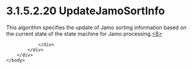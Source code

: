 <html dir="LTR" xmlns:mshelp="http://msdn.microsoft.com/mshelp" xmlns:ddue="http://ddue.schemas.microsoft.com/authoring/2003/5" xmlns:xlink="http://www.w3.org/1999/xlink" xmlns:tool="http://www.microsoft.com/tooltip">
    <head>
        <meta http-equiv="Content-Type" content="text/html; CHARSET=utf-8"></meta>
        <meta name="save" content="history"></meta>
        <title>3.1.5.2.20 UpdateJamoSortInfo</title>
        <xml>
            <mshelp:toctitle title="3.1.5.2.20 UpdateJamoSortInfo"></mshelp:toctitle>
            <mshelp:rltitle title="[MS-UCODEREF]: UpdateJamoSortInfo"></mshelp:rltitle>
            <mshelp:keyword index="A" term="83bde033-b22b-4c28-babe-c729774b85e7"></mshelp:keyword>
            <mshelp:attr name="DCSext.ContentType" value="open specification"></mshelp:attr>
            <mshelp:attr name="AssetID" value="83bde033-b22b-4c28-babe-c729774b85e7"></mshelp:attr>
            <mshelp:attr name="TopicType" value="kbRef"></mshelp:attr>
            <mshelp:attr name="DCSext.Title" value="[MS-UCODEREF]: UpdateJamoSortInfo" />
        </xml>
    </head>
    <body>
        <div id="header">
            <h1 class="heading">3.1.5.2.20 UpdateJamoSortInfo</h1>
        </div>
        <div id="mainSection">
            <div id="mainBody">
                <div id="allHistory" class="saveHistory"></div>
                <div id="sectionSection0" class="section" name="collapseableSection">
                    

<p>This algorithm specifies the update of Jamo sorting
information based on the current state of the state machine for Jamo
processing.<a id="Appendix_A_Target_8"></a><a href="a6d86942-eaf6-44c6-8afd-1603b3f4f0aa.md#Appendix_A_8" aria-label="Product behavior note 8">&lt;8&gt;</a></p>


                </div>
            </div>
        </div>
    </body>
</html>
